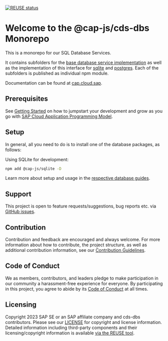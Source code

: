 [![REUSE status](https://api.reuse.software/badge/github.com/cap-js/cds-dbs)](https://api.reuse.software/info/github.com/cap-js/cds-dbs)

# Welcome to the @cap-js/cds-dbs Monorepo


This is a monorepo for our SQL Database Services.

It contains subfolders for the [base database service implementation](./db-service/) as well as the implementation of this interface for [sqlite](./sqlite/) and [postgres](./postgres/).
Each of the subfolders is published as individual npm module.

Documentation can be found at [cap.cloud.sap](https://cap.cloud.sap/docs/guides/databases).

## Prerequisites

See [Getting Started](https://cap.cloud.sap/docs/get-started) on how to jumpstart your development and grow as you go with [SAP Cloud Application Programming Model](https://cap.cloud.sap).

## Setup

In general, all you need to do is to install one of the database packages, as follows:

Using SQLite for development:

```sh
npm add @cap-js/sqlite -D
```

Learn more about setup and usage in the [respective database guides](https://cap.cloud.sap/docs/guides/databases).


## Support

This project is open to feature requests/suggestions, bug reports etc. via [GitHub issues](https://github.com/cap-js/cds-dbs/issues).

## Contribution

Contribution and feedback are encouraged and always welcome. For more information about how to contribute, the project structure, as well as additional contribution information, see our [Contribution Guidelines](CONTRIBUTING.md).

## Code of Conduct

We as members, contributors, and leaders pledge to make participation in our community a harassment-free experience for everyone. By participating in this project, you agree to abide by its [Code of Conduct](CODE_OF_CONDUCT.md) at all times.

## Licensing

Copyright 2023 SAP SE or an SAP affiliate company and cds-dbs contributors. Please see our [LICENSE](LICENSE) for copyright and license information. Detailed information including third-party components and their licensing/copyright information is available [via the REUSE tool](https://api.reuse.software/info/github.com/cap-js/cds-dbs).
